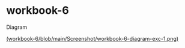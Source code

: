 # workbook-6


Diagram

[(workbook-6/blob/main/Screenshot/workbook-6-diagram-exc-1.png)
](https://github.com/brendavvng/workbook-6/blob/main/Screenshot/workbook-6-diagram-exc-1.png?raw=true)
